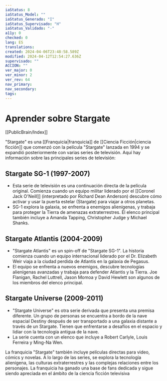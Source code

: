 ```yaml
---
iaStatus: 8
iaStatus_Model: ""
iaStatus_Generado: "I"
iaStatus_Supervisado: "H"
iaStatus_Validado: "-"
a11y: 0
checked: 0
lang: ES
translations: 
created: 2024-04-06T23:48:58.589Z
modified: 2024-04-12T12:54:27.636Z
supervisado: ""
ACCION: ""
ver_major: 0
ver_minor: 2
ver_rev: 64
nav_primary: 
nav_secondary: 
tags:
---
```

# Aprender sobre Stargate

[[PublicBrain/Index]]

"Stargate" es una [[Franquicia|franquicia]] de [[Ciencia Ficción|ciencia ficción]] que comenzó con la película "Stargate" lanzada en 1994 y se expandió posteriormente con varias series de televisión. Aquí hay información sobre las principales series de televisión:

## Stargate SG-1 (1997-2007)
    
- Esta serie de televisión es una continuación directa de la película original. Comienza cuando un equipo militar liderado por el [[Coronel Jack O'Neill]] (interpretado por Richard Dean Anderson) descubre cómo activar y usar la puerta estelar (Stargate) para viajar a otros planetas.
- SG-1 explora la galaxia, se enfrenta a enemigos alienígenas, y trabaja para proteger la Tierra de amenazas extraterrestres. El elenco principal también incluye a Amanda Tapping, Christopher Judge y Michael Shanks.

## Stargate Atlantis (2004-2009)
    
- "Stargate Atlantis" es un spin-off de "Stargate SG-1". La historia comienza cuando un equipo internacional liderado por el Dr. Elizabeth Weir viaja a la ciudad perdida de Atlantis en la galaxia de Pegasus.
- El equipo se enfrenta a nuevos enemigos, descubre tecnologías alienígenas avanzadas y trabaja para defender Atlantis y la Tierra. Joe Flanigan, Rachel Luttrell, Jason Momoa y David Hewlett son algunos de los miembros del elenco principal.

## Stargate Universe (2009-2011)
    
- "Stargate Universe" es otra serie derivada que presenta una premisa diferente. Un grupo de personas se encuentra a bordo de la nave espacial Destiny después de ser transportado a una galaxia distante a través de un Stargate. Tienen que enfrentarse a desafíos en el espacio y lidiar con la tecnología antigua de la nave.
- La serie cuenta con un elenco que incluye a Robert Carlyle, Louis Ferreira y Ming-Na Wen.

La franquicia "Stargate" también incluye películas directas para video, cómics y novelas. A lo largo de las series, se explora la tecnología alienígena, las culturas extraterrestres y las complejas relaciones entre los personajes. La franquicia ha ganado una base de fans dedicada y sigue siendo apreciada en el ámbito de la ciencia ficción televisiva